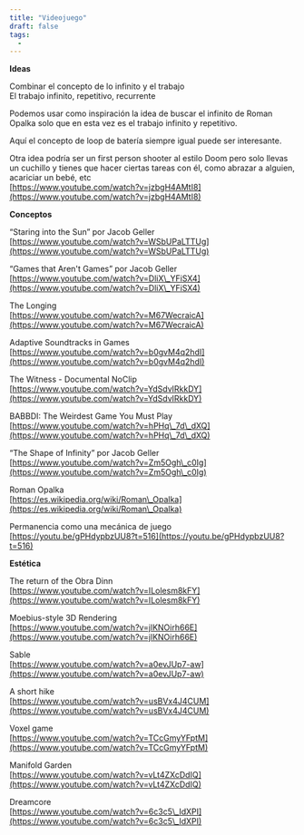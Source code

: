 ```yaml
---
title: "Videojuego"
draft: false
tags:
  -
---
```

**Ideas**

Combinar el concepto de lo infinito y el trabajo  
El trabajo infinito, repetitivo, recurrente

Podemos usar como inspiración la idea de buscar el infinito de Roman Opalka solo que en esta vez es el trabajo infinito y repetitivo.

Aquí el concepto de loop de batería siempre igual puede ser interesante.

Otra idea podría ser un first person shooter al estilo Doom pero solo llevas un cuchillo y tienes que hacer ciertas tareas con él, como abrazar a alguien, acariciar un bebé, etc  
[https://www.youtube.com/watch?v=jzbgH4AMtI8](https://www.youtube.com/watch?v=jzbgH4AMtI8)

**Conceptos**

“Staring into the Sun” por Jacob Geller  
[https://www.youtube.com/watch?v=WSbUPaLTTUg](https://www.youtube.com/watch?v=WSbUPaLTTUg)

“Games that Aren't Games” por Jacob Geller  
[https://www.youtube.com/watch?v=DliX\_YFiSX4](https://www.youtube.com/watch?v=DliX\_YFiSX4)

The Longing  
[https://www.youtube.com/watch?v=M67WecraicA](https://www.youtube.com/watch?v=M67WecraicA)

Adaptive Soundtracks in Games  
[https://www.youtube.com/watch?v=b0gvM4q2hdI](https://www.youtube.com/watch?v=b0gvM4q2hdI)

The Witness \- Documental NoClip  
[https://www.youtube.com/watch?v=YdSdvIRkkDY](https://www.youtube.com/watch?v=YdSdvIRkkDY)

BABBDI: The Weirdest Game You Must Play  
[https://www.youtube.com/watch?v=hPHq\_7d\_dXQ](https://www.youtube.com/watch?v=hPHq\_7d\_dXQ)

“The Shape of Infinity” por Jacob Geller  
[https://www.youtube.com/watch?v=Zm5Ogh\_c0Ig](https://www.youtube.com/watch?v=Zm5Ogh\_c0Ig)

Roman Opalka  
[https://es.wikipedia.org/wiki/Roman\_Opalka](https://es.wikipedia.org/wiki/Roman\_Opalka)

Permanencia como una mecánica de juego  
[https://youtu.be/gPHdypbzUU8?t=516](https://youtu.be/gPHdypbzUU8?t=516)

**Estética**

The return of the Obra Dinn  
[https://www.youtube.com/watch?v=ILolesm8kFY](https://www.youtube.com/watch?v=ILolesm8kFY)

Moebius-style 3D Rendering  
[https://www.youtube.com/watch?v=jlKNOirh66E](https://www.youtube.com/watch?v=jlKNOirh66E)

Sable  
[https://www.youtube.com/watch?v=a0evJUp7-aw](https://www.youtube.com/watch?v=a0evJUp7-aw)

A short hike  
[https://www.youtube.com/watch?v=usBVx4J4CUM](https://www.youtube.com/watch?v=usBVx4J4CUM)

Voxel game  
[https://www.youtube.com/watch?v=TCcGmyYFptM](https://www.youtube.com/watch?v=TCcGmyYFptM)

Manifold Garden  
[https://www.youtube.com/watch?v=vLt4ZXcDdIQ](https://www.youtube.com/watch?v=vLt4ZXcDdIQ)

Dreamcore  
[https://www.youtube.com/watch?v=6c3c5\_IdXPI](https://www.youtube.com/watch?v=6c3c5\_IdXPI)
